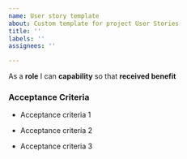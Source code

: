 ```yaml
---
name: User story template
about: Custom template for project User Stories
title: ''
labels: ''
assignees: ''

---
```


As a **role** I can **capability** so that **received benefit**

### Acceptance Criteria

- Acceptance criteria 1

- Acceptance criteria 2

- Acceptance criteria 3
